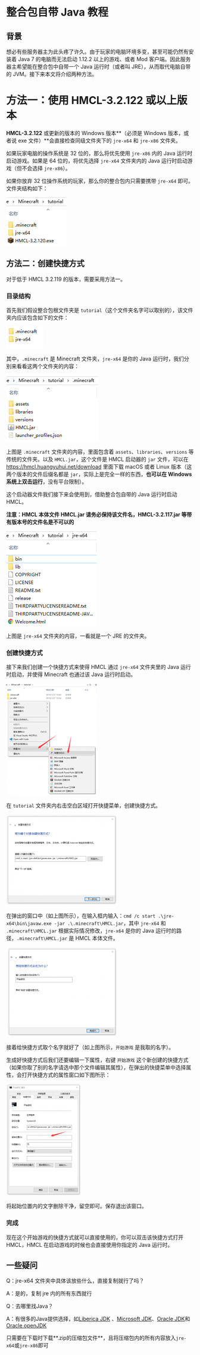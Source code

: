  # 整合包自带 Java 教程

## 背景

想必有些服务器主为此头疼了许久。由于玩家的电脑环境多变，甚至可能仍然有安装着 Java 7 的电脑而无法启动 1.12.2 以上的游戏、或者  Mod 客户端。因此服务器主希望能在整合包中自带一个 Java 运行时（或者叫 JRE），从而取代电脑自带的 JVM。接下来本文将介绍两种方法。

# 方法一：使用 HMCL-3.2.122 或以上版本

**HMCL-3.2.122** 或更新的版本的 Windows 版本**（必须是 Windows 版本，或者说 exe 文件）**会直接检查同级文件夹下的 `jre-x64` 和 `jre-x86` 文件夹。

如果玩家电脑的操作系统是 32 位的，那么将优先使用 `jre-x86` 内的 Java 运行时启动游戏。如果是 64 位的，将优先选择 `jre-x64` 文件夹内的 Java 运行时启动游戏（但不会选择 `jre-x86`）。

如果你放弃 32 位操作系统的玩家，那么你的整合包内只需要携带 `jre-x64` 即可。文件夹结构如下：

![](assets/img/docs/modpack-in-java/1-1.png)

## 方法二：创建快捷方式

对于低于 HMCL 3.2.119 的版本，需要采用方法一。

### 目录结构

首先我们假设整合包根文件夹是 `tutorial`（这个文件夹名字可以取别的），该文件夹内应该包含如下的文件：

![](assets/img/docs/modpack-in-java/2-1.png)

其中，`.minecraft` 是 Minecraft 文件夹，`jre-x64` 是你的 Java 运行时，我们分别来看看这两个文件夹的内容：

![](assets/img/docs/modpack-in-java/2-2.png)

上图是 `.minecraft` 文件夹的内容，里面包含着 `assets`、`libraries`、`versions` 等传统的文件夹。以及 `HMCL.jar`，这个文件是 HMCL 启动器的 `jar` 文件，可以在 https://hmcl.huangyuhui.net/download 里面下载 macOS 或者 Linux 版本（这两个版本的文件后缀名都是 `jar`，实际上是完全一样的东西，**也可以在 Windows 系统上双击运行**，没有平台限制）。

这个启动器文件我们接下来会使用到，借助整合包自带的 Java 运行时启动 HMCL。

**注意：HMCL 本体文件 HMCL.jar 请务必保持该文件名，HMCL-3.2.117.jar 等带有版本号的文件名是不可以的**

![](assets/img/docs/modpack-in-java/2-3.png)

上图是 `jre-x64` 文件夹的内容，一看就是一个 JRE 的文件夹。

### 创建快捷方式

接下来我们创建一个快捷方式来使得 HMCL 通过 `jre-x64` 文件夹里的 Java 运行时启动，并使得 Minecraft 也通过该 Java 运行时启动。

![](assets/img/docs/modpack-in-java/2-4.png)

在 `tutorial` 文件夹内右击空白区域打开快捷菜单，创建快捷方式。

![](assets/img/docs/modpack-in-java/2-5.png)

在弹出的窗口中（如上图所示），在输入框内输入：`cmd /c start .\jre-x64\bin\javaw.exe -jar .\.minecraft\HMCL.jar`，其中 `jre-x64` 和 `.minecraft\HMCL.jar` 根据实际情况修改，`jre-x64` 是你的 Java 运行时的路径，`.minecraft\HMCL.jar` 是 HMCL 本体文件。

![](assets/img/docs/modpack-in-java/2-6.png)

接着给快捷方式取个名字就好了（如上图所示，`开始游戏` 是我取的名字）。

生成好快捷方式后我们还要编辑一下属性，右键 `开始游戏` 这个新创建的快捷方式（如果你取了别的名字请选中那个文件编辑其属性），在弹出的快捷菜单中选择属性，会打开快捷方式的属性窗口如下图所示：

![](assets/img/docs/modpack-in-java/2-7.png)

将起始位置内的文字删除干净，留空即可。保存退出该窗口。

### 完成

现在这个开始游戏的快捷方式就可以直接使用的，你可以双击该快捷方式打开 HMCL，HMCL 在启动游戏的时候也会直接使用你指定的 Java 运行时。

## 一些疑问

Q：jre-x64 文件夹中具体该放些什么，直接复制就行了吗？

A：是的，复制 jre 内的所有东西就行



Q：去哪里找Java？

A：有很多的Java提供选择，如[Liberica JDK](https://bell-sw.com/pages/downloads/?os=Windows&package=jdk-full) 、[Microsoft JDK](https://docs.microsoft.com/zh-cn/java/openjdk/download)、[Oracle JDK](https://www.oracle.com/java/technologies/downloads/#jdk17-windows)和[Oracle openJDK](http://jdk.java.net/)

只需要在下载时下载**.zip的压缩包文件**，且将压缩包内的所有内容放入`jre-x64`或`jre-x86`即可
